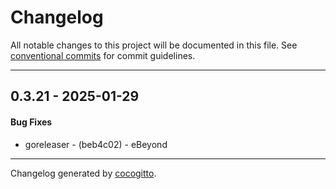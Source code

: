 # Changelog
All notable changes to this project will be documented in this file. See [conventional commits](https://www.conventionalcommits.org/) for commit guidelines.

- - -
## 0.3.21 - 2025-01-29
#### Bug Fixes
- goreleaser - (beb4c02) - eBeyond

- - -

Changelog generated by [cocogitto](https://github.com/cocogitto/cocogitto).